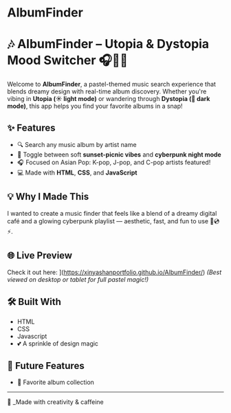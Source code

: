 # AlbumFinder
# 🎶 AlbumFinder – Utopia & Dystopia Mood Switcher 🎧🌅🌌

Welcome to **AlbumFinder**, a pastel-themed music search experience that blends dreamy design with real-time album discovery. Whether you're vibing in **Utopia (☀️ light mode)** or wandering through **Dystopia (🌙 dark mode)**, this app helps you find your favorite albums in a snap!

## ✨ Features
- 🔍 Search any music album by artist name
- 🎨 Toggle between soft **sunset-picnic vibes** and **cyberpunk night mode**
- 🎧 Focused on Asian Pop: K-pop, J-pop, and C-pop artists featured!
- 💻 Made with **HTML**, **CSS**, and **JavaScript**

## 💡 Why I Made This
I wanted to create a music finder that feels like a blend of a dreamy digital café and a glowing cyberpunk playlist — aesthetic, fast, and fun to use 🌸💿⚡️.

## 🌐 Live Preview
Check it out here: ](https://xinyashanportfolio.github.io/AlbumFinder/)
*(Best viewed on desktop or tablet for full pastel magic!)*

## 🛠️ Built With
- HTML
- CSS
- Javascript
- 💕 A sprinkle of design magic

## 💭 Future Features
- 🎀 Favorite album collection

  
---

📸 _Made with creativity & caffeine 


